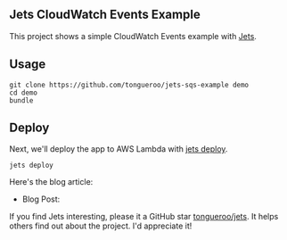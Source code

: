 ## Jets CloudWatch Events Example

This project shows a simple CloudWatch Events example with [Jets](http://rubyonjets.com/).

## Usage

    git clone https://github.com/tongueroo/jets-sqs-example demo
    cd demo
    bundle

## Deploy

Next, we'll deploy the app to AWS Lambda with [jets deploy](http://rubyonjets.com/reference/jets-deploy/).

    jets deploy

Here's the blog article:

* Blog Post: []()

If you find Jets interesting, please it a GitHub star [tongueroo/jets](https://github.com/tongueroo/jets). It helps others find out about the project.  I'd appreciate it!